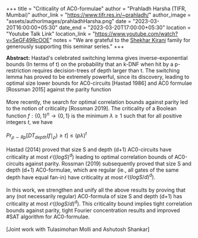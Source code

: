 +++
title = "Criticality of AC0-formulae"
author = "Prahladh Harsha (TIFR, Mumbai)"
author_link = "https://www.tifr.res.in/~prahladh/"
author_image = "assets/authorImages/prahladhHarsha.png"
date = "2023-03-20T16:00:00+05:30"
date_end = "2023-03-20T17:00:00+05:30"
location = "Youtube Talk Link"
location_link = "https://www.youtube.com/watch?v=SeGF49RcOOE"
notes = "We are grateful to the <a href = "https://www.accel.com/people/shekhar-kirani" target= "_blank">Shekhar Kirani</a> family for generously supporting this seminar series."
+++

<b>Abstract:</b>
Hastad's celebrated switching lemma gives inverse-exponential bounds (In terms of t) on the probability that an k-DNF 
when hit by a p-restriction requires decision-trees of depth larger than t. The switching lemma has proved to be 
extremely powerful, since its discovery, leading to optimal size lower bounds for AC0-circuits [Hastad 1986] and 
AC0 formulae [Rossman 2015] against the parity function
<br><br>
More recently, the search for optimal correlation bounds against parity led to the notion of criticality 
[Rossman 2019]. The criticality of a Boolean function $f : \{0, 1\}^n → \{0, 1\}$ is the minimum $\lambda ≥ 1$ such 
that for all positive integers $t$, we have
<br><br>
$Pr_{ρ \sim Rp} [ DT_{depth} (f\mid_ρ) ≥ t ] ≤ (p\lambda)^t$
<br><br>
Hastad (2014) proved that size S and depth (d+1) AC0-circuits have criticality at most $\mathcal{O}((log S)^d)$ 
leading to optimal correlation bounds of AC0-circuits against parity. Rossman (2019) subsequently proved that size S 
and depth (d+1) AC0-formulae, which are regular (ie., all gates of the same depth have equal fan-in) have criticality 
at most $\mathcal{O}((log S/d)^d)$.
<br><br>
In this work, we strengthen and unify all the above results by proving that any (not necessarily regular) AC0-formula 
of size S and depth (d+1) has criticality at most $\mathcal{O}((log S/d)^d)$.
This criticality bound implies tight correlation bounds against parity, tight Fourier concentration results and 
improved #SAT algorithm for AC0-formulae.
<br><br>
[Joint work with Tulasimohan Molli and Ashutosh Shankar]